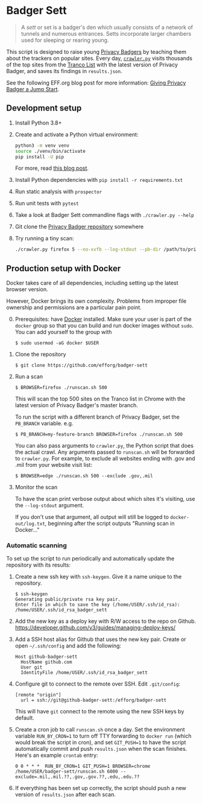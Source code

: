 # Badger Sett

> A *sett* or set is a badger's den which usually consists of a network of tunnels
  and numerous entrances. Setts incorporate larger chambers used for sleeping or
  rearing young.

This script is designed to raise young [Privacy Badgers](https://github.com/EFForg/privacybadger) by teaching them
about the trackers on popular sites. Every day, [`crawler.py`](./crawler.py) visits thousands of the top sites from the [Tranco List](https://tranco-list.eu) with the latest version of Privacy Badger, and saves its findings in `results.json`.

See the following EFF.org blog post for more information: [Giving Privacy Badger a Jump Start](https://www.eff.org/deeplinks/2018/08/giving-privacy-badger-jump-start).


## Development setup

1. Install Python 3.8+

2. Create and activate a Python virtual environment:

    ```bash
    python3 -m venv venv
    source ./venv/bin/activate
    pip install -U pip
    ```

    For more, read [this blog post](https://snarky.ca/a-quick-and-dirty-guide-on-how-to-install-packages-for-python/).

3. Install Python dependencies with `pip install -r requirements.txt`

4. Run static analysis with `prospector`

5. Run unit tests with `pytest`

6. Take a look at Badger Sett commandline flags with `./crawler.py --help`

7. Git clone the [Privacy Badger repository](https://github.com/EFForg/privacybadger) somewhere

8. Try running a tiny scan:

    ```bash
    ./crawler.py firefox 5 --no-xvfb --log-stdout --pb-dir /path/to/privacybadger
    ```


## Production setup with Docker

Docker takes care of all dependencies, including setting up the latest browser version.

However, Docker brings its own complexity. Problems from improper file ownership and permissions are a particular pain point.

0. Prerequisites: have [Docker](https://docs.docker.com/get-docker/) installed.
   Make sure your user is part of the `docker` group so that you can build and
   run docker images without `sudo`. You can add yourself to the group with

   ```
   $ sudo usermod -aG docker $USER
   ```

1. Clone the repository

   ```
   $ git clone https://github.com/efforg/badger-sett
   ```

2. Run a scan

   ```
   $ BROWSER=firefox ./runscan.sh 500
   ```

   This will scan the top 500 sites on the Tranco list in Chrome
   with the latest version of Privacy Badger's master branch.

   To run the script with a different branch of Privacy Badger, set the `PB_BRANCH`
   variable. e.g.

   ```
   $ PB_BRANCH=my-feature-branch BROWSER=firefox ./runscan.sh 500
   ```

   You can also pass arguments to `crawler.py`, the Python script that does
   the actual crawl. Any arguments passed to `runscan.sh` will be
   forwarded to `crawler.py`. For example, to exclude all websites ending
   with .gov and .mil from your website visit list:

   ```
   $ BROWSER=edge ./runscan.sh 500 --exclude .gov,.mil
   ```

3. Monitor the scan

   To have the scan print verbose output about which sites it's visiting, use
   the `--log-stdout` argument.

   If you don't use that argument, all output will still be logged to
   `docker-out/log.txt`, beginning after the script outputs "Running scan in
   Docker..."

### Automatic scanning

To set up the script to run periodically and automatically update the
repository with its results:

1. Create a new ssh key with `ssh-keygen`. Give it a name unique to the
   repository.

   ```
   $ ssh-keygen
   Generating public/private rsa key pair.
   Enter file in which to save the key (/home/USER/.ssh/id_rsa): /home/USER/.ssh/id_rsa_badger_sett
   ```

2. Add the new key as a deploy key with R/W access to the repo on Github.
   https://developer.github.com/v3/guides/managing-deploy-keys/

3. Add a SSH host alias for Github that uses the new key pair. Create or open
   `~/.ssh/config` and add the following:

   ```
   Host github-badger-sett
     HostName github.com
     User git
     IdentityFile /home/USER/.ssh/id_rsa_badger_sett
   ```

4. Configure git to connect to the remote over SSH. Edit `.git/config`:

   ```
   [remote "origin"]
     url = ssh://git@github-badger-sett:/efforg/badger-sett
   ```

   This will have `git` connect to the remote using the new SSH keys by default.

5. Create a cron job to call `runscan.sh` once a day. Set the environment
   variable `RUN_BY_CRON=1` to turn off TTY forwarding to `docker run` (which
   would break the script in cron), and set `GIT_PUSH=1` to have the script
   automatically commit and push `results.json` when the scan finishes. Here's an
   example `crontab` entry:

   ```
   0 0 * * *  RUN_BY_CRON=1 GIT_PUSH=1 BROWSER=chrome /home/USER/badger-sett/runscan.sh 6000 --exclude=.mil,.mil.??,.gov,.gov.??,.edu,.edu.??
   ```

6. If everything has been set up correctly, the script should push a new version
   of `results.json` after each scan.
